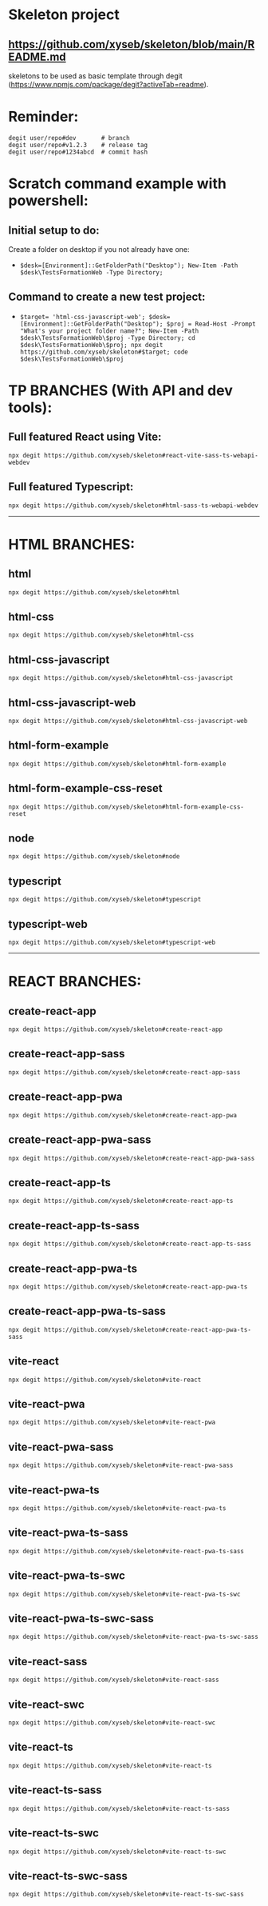 # Skeleton project
## https://github.com/xyseb/skeleton/blob/main/README.md
skeletons to be used as basic template through degit (https://www.npmjs.com/package/degit?activeTab=readme).


# Reminder:
```
degit user/repo#dev       # branch
degit user/repo#v1.2.3    # release tag
degit user/repo#1234abcd  # commit hash
```

# Scratch command example with powershell:
## Initial setup to do:
Create a folder on desktop if you not already have one:
- `$desk=[Environment]::GetFolderPath("Desktop"); New-Item -Path $desk\TestsFormationWeb -Type Directory;`
## Command to create a new test project:

- `$target= 'html-css-javascript-web'; $desk=[Environment]::GetFolderPath("Desktop"); $proj = Read-Host -Prompt "What's your project folder name?"; New-Item -Path $desk\TestsFormationWeb\$proj -Type Directory; cd $desk\TestsFormationWeb\$proj; npx degit https://github.com/xyseb/skeleton#$target; code $desk\TestsFormationWeb\$proj`

# TP BRANCHES (With API and dev tools):
## Full featured React using Vite:
`npx degit https://github.com/xyseb/skeleton#react-vite-sass-ts-webapi-webdev`
## Full featured Typescript:
`npx degit https://github.com/xyseb/skeleton#html-sass-ts-webapi-webdev`

---

# HTML BRANCHES:
## html
`npx degit https://github.com/xyseb/skeleton#html`
## html-css
`npx degit https://github.com/xyseb/skeleton#html-css`
## html-css-javascript
`npx degit https://github.com/xyseb/skeleton#html-css-javascript`
## html-css-javascript-web
`npx degit https://github.com/xyseb/skeleton#html-css-javascript-web`
## html-form-example
`npx degit https://github.com/xyseb/skeleton#html-form-example`
## html-form-example-css-reset
`npx degit https://github.com/xyseb/skeleton#html-form-example-css-reset`
## node
`npx degit https://github.com/xyseb/skeleton#node`
## typescript
`npx degit https://github.com/xyseb/skeleton#typescript`
## typescript-web
`npx degit https://github.com/xyseb/skeleton#typescript-web`

-----

# REACT BRANCHES:
## create-react-app
`npx degit https://github.com/xyseb/skeleton#create-react-app`
## create-react-app-sass
`npx degit https://github.com/xyseb/skeleton#create-react-app-sass`
## create-react-app-pwa
`npx degit https://github.com/xyseb/skeleton#create-react-app-pwa`
## create-react-app-pwa-sass
`npx degit https://github.com/xyseb/skeleton#create-react-app-pwa-sass`
## create-react-app-ts
`npx degit https://github.com/xyseb/skeleton#create-react-app-ts`
## create-react-app-ts-sass
`npx degit https://github.com/xyseb/skeleton#create-react-app-ts-sass`
## create-react-app-pwa-ts
`npx degit https://github.com/xyseb/skeleton#create-react-app-pwa-ts`
## create-react-app-pwa-ts-sass
`npx degit https://github.com/xyseb/skeleton#create-react-app-pwa-ts-sass`

## vite-react
`npx degit https://github.com/xyseb/skeleton#vite-react`
## vite-react-pwa
`npx degit https://github.com/xyseb/skeleton#vite-react-pwa`
## vite-react-pwa-sass
`npx degit https://github.com/xyseb/skeleton#vite-react-pwa-sass`
## vite-react-pwa-ts
`npx degit https://github.com/xyseb/skeleton#vite-react-pwa-ts`
## vite-react-pwa-ts-sass
`npx degit https://github.com/xyseb/skeleton#vite-react-pwa-ts-sass`
## vite-react-pwa-ts-swc
`npx degit https://github.com/xyseb/skeleton#vite-react-pwa-ts-swc`
## vite-react-pwa-ts-swc-sass
`npx degit https://github.com/xyseb/skeleton#vite-react-pwa-ts-swc-sass`
## vite-react-sass
`npx degit https://github.com/xyseb/skeleton#vite-react-sass`
## vite-react-swc
`npx degit https://github.com/xyseb/skeleton#vite-react-swc`


## vite-react-ts
`npx degit https://github.com/xyseb/skeleton#vite-react-ts`
## vite-react-ts-sass
`npx degit https://github.com/xyseb/skeleton#vite-react-ts-sass`
## vite-react-ts-swc
`npx degit https://github.com/xyseb/skeleton#vite-react-ts-swc`
## vite-react-ts-swc-sass
`npx degit https://github.com/xyseb/skeleton#vite-react-ts-swc-sass`

